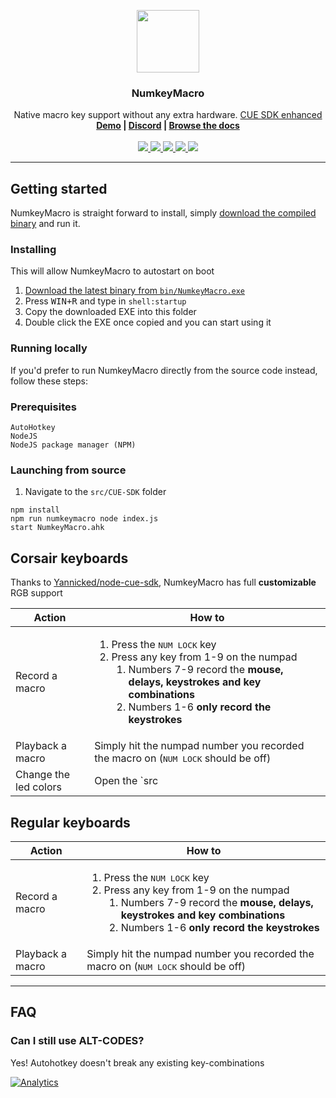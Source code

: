 <p align="center">
  <a href="https://github.com/samdenty99/NumKeyMacro">
    <img src="https://raw.githubusercontent.com/samdenty99/NumKeyMacro/master/assets/NumKeyMacro.png" width="100">
  </a>

  <h3 align="center">NumkeyMacro</h3>

  <p align="center">
    Native macro key support without any extra hardware. <a href="https://www.npmjs.com/package/cue-sdk-node">CUE SDK enhanced</a>
    <br>
    <b><a href="">Demo</a> | <a href="https://samdenty99.github.io/r?https://discord.gg/yN2x7sp">Discord</a> | <a href="https://samdenty99.github.io/r?https://github.com/samdenty99/NumkeyMacro/wiki">Browse the docs</a></b>
    <br>
    <br>
	<a href="https://samdenty99.github.io/r?https://discord.gg/yN2x7sp">
		<img src="https://img.shields.io/discord/335836376031428618.svg?colorB=0082ff&style=flat">
	</a>
	<a href="https://samdenty99.github.io/r?http://www.somsubhra.com/github-release-stats/?username=samdenty99&repository=NumkeyMacro">
		<img src="https://img.shields.io/github/downloads/samdenty99/NumkeyMacro/total.svg?colorB=437FB9&style=flat">
	</a>
	<a href="https://samdenty99.github.io/r?https://github.com/samdenty99/NumKeyMacro/subscription">
    		<img src="https://img.shields.io/github/watchers/samdenty99/NumKeyMacro.svg?style=social&label=Watch&style=flat">
	</a>
	<a href="https://samdenty99.github.io/r?https://github.com/samdenty99/NumKeyMacro">
		<img src="https://img.shields.io/github/stars/samdenty99/NumKeyMacro.svg?style=social&label=Star&style=flat">
	</a>
	<a href="https://samdenty99.github.io/r?https://github.com/samdenty99/NumKeyMacro/fork">
		<img src="https://img.shields.io/github/forks/samdenty99/NumKeyMacro.svg?style=social&label=Fork&style=flat">
	</a>
</p>

---

## Getting started
NumkeyMacro is straight forward to install, simply [download the compiled binary](https://github.com/samdenty99/NumKeyMacro/raw/master/bin/NumkeyMacro.exe) and run it.

### Installing
This will allow NumkeyMacro to autostart on boot
1. [Download the latest binary from `bin/NumkeyMacro.exe`](https://github.com/samdenty99/NumKeyMacro/raw/master/bin/NumkeyMacro.exe)
2. Press <kbd>WIN+R</kbd> and type in `shell:startup`
3. Copy the downloaded EXE into this folder
4. Double click the EXE once copied and you can start using it

### Running locally
If you'd prefer to run NumkeyMacro directly from the source code instead, follow these steps:
### Prerequisites
```
AutoHotkey
NodeJS
NodeJS package manager (NPM)
```

### Launching from source
1. Navigate to the `src/CUE-SDK` folder
```
npm install
npm run numkeymacro node index.js
start NumkeyMacro.ahk
```

<h2></h2>

## Corsair keyboards

Thanks to [Yannicked/node-cue-sdk](https://github.com/Yannicked/node-cue-sdk), NumkeyMacro has full **customizable** RGB support 

| Action | How to |
| --- | --- |
| Record a macro | <ol><li>Press the <kbd>NUM LOCK</kbd> key</li><li>Press any key from 1-9 on the numpad <ol><li>Numbers 7-9 record the **mouse, delays, keystrokes and key combinations**</li><li>Numbers 1-6 **only record the keystrokes**</li></ol></li></ol>|
| Playback a macro | Simply hit the numpad number you recorded the macro on (<kbd>NUM LOCK</kbd> should be off) |
| Change the led colors | Open the `src|CUE-SDK/config.json` in a text editor and modify the [RGB array values](https://www.w3schools.com/colors/colors_picker.asp) |

## Regular keyboards

| Action | How to |
| --- | --- |
| Record a macro | <ol><li>Press the <kbd>NUM LOCK</kbd> key</li><li>Press any key from 1-9 on the numpad <ol><li>Numbers 7-9 record the **mouse, delays, keystrokes and key combinations**</li><li>Numbers 1-6 **only record the keystrokes**</li></ol></li></ol>|
| Playback a macro | Simply hit the numpad number you recorded the macro on (<kbd>NUM LOCK</kbd> should be off) |

---

## FAQ
### Can I still use ALT-CODES?
Yes! Autohotkey doesn't break any existing key-combinations

[![Analytics](https://ga-beacon.appspot.com/UA-85426772-5/NumkeyMacro/?pixel)](https://github.com/igrigorik/ga-beacon)
